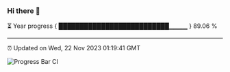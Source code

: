 ### Hi there 👋

⏳ Year progress { ██████████████████████████▁▁▁▁ } 89.06 %

---

⏰ Updated on Wed, 22 Nov 2023 01:19:41 GMT

![Progress Bar CI](https://github.com/ZhaoGui/ZhaoGui/workflows/Progress%20Bar%20CI/badge.svg)
